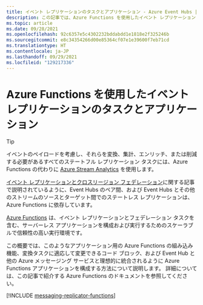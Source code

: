 ```yaml
---
title: イベント レプリケーションのタスクとアプリケーション - Azure Event Hubs | Microsoft Docs
description: この記事では、Azure Functions を使用したイベント レプリケーション タスクとアプリケーションの構築の概要について説明します。
ms.topic: article
ms.date: 09/28/2021
ms.openlocfilehash: 92c6357e5c4302232bddabdd1e1818e2f325246b
ms.sourcegitcommit: e8c34354266d00e85364cf07e1e39600f7eb71cd
ms.translationtype: HT
ms.contentlocale: ja-JP
ms.lasthandoff: 09/29/2021
ms.locfileid: "129217336"
---
```

# <a name="event-replication-tasks-and-applications-with-azure-functions"></a>Azure Functions を使用したイベント レプリケーションのタスクとアプリケーション

> [!TIP]
> イベントのペイロードを考慮し、それらを変換、集計、エンリッチ、または削減する必要があるすべてのステートフル レプリケーション タスクには、Azure Functions の代わりに [Azure Stream Analytics](../stream-analytics/stream-analytics-introduction.md) を使用します。

[イベント レプリケーションとクロスリージョン フェデレーション](event-hubs-federation-overview.md)に関する記事で説明されているように、Event Hubs のペア間、および Event Hubs とその他のストリームのソースとターゲット間でのステートレス レプリケーションは、Azure Functions に依存しています。

[Azure Functions](../azure-functions/functions-overview.md) は、イベント レプリケーションとフェデレーション タスクを含む、サーバーレス アプリケーションを構成および実行するためのスケーラブルで信頼性の高い実行環境です。

この概要では、このようなアプリケーション用の Azure Functions の組み込み機能、変換タスクに適応して変更できるコード ブロック、および Event Hub と他の Azure メッセージング サービスと理想的に統合されるように Azure Functions アプリケーションを構成する方法について説明します。 詳細については、この記事で紹介する Azure Functions のドキュメントを参照してください。

[!INCLUDE [messaging-replicator-functions](../../includes/messaging-replicator-functions.md)]










